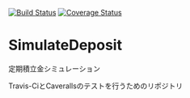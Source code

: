 [![Build Status](https://travis-ci.org/LittleBear-6w6/SimulateDeposit.svg?branch=master)](https://travis-ci.org/LittleBear-6w6/SimulateDeposit)
[![Coverage Status](https://coveralls.io/repos/github/LittleBear-6w6/SimulateDeposit/badge.svg?branch=master)](https://coveralls.io/github/LittleBear-6w6/SimulateDeposit?branch=master)

# SimulateDeposit
定期積立金シミュレーション

Travis-CiとCaverallsのテストを行うためのリポジトリ
